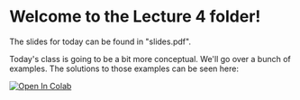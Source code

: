# Welcome to the Lecture 4 folder!

The slides for today can be found in "slides.pdf".

Today's class is going to be a bit more conceptual. We'll go over a bunch of examples. The solutions to those examples can be seen here:

<a target="_blank" href="https://colab.research.google.com/github/NathanDavisBarrett/ComputationalDecisionMakingCourse/blob/main/04_ModelingTechniques/Solutions.ipynb">
  <img src="https://colab.research.google.com/assets/colab-badge.svg" alt="Open In Colab"/>
</a>